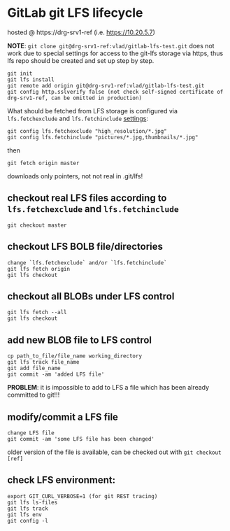 # GitLab git LFS lifecycle 

hosted @ https://drg-srv1-ref (i.e. https://10.20.5.7) 

**NOTE**: `git clone git@drg-srv1-ref:vlad/gitlab-lfs-test.git` does not work due to special settings for access to the git-lfs storage via https, thus lfs repo should be created and set up step by step.

``````
git init
git lfs install
git remote add origin git@drg-srv1-ref:vlad/gitlab-lfs-test.git
git config http.sslverify false (not check self-signed certificate of drg-srv1-ref, can be omitted in production)
``````

What should be fetched from LFS storage is configured via `lfs.fetchexclude` and `lfs.fetchinclude` [settings](https://github.com/github/git-lfs/blob/master/docs/man/git-lfs-fetch.1.ronn):

``````
git config lfs.fetchexclude "high_resolution/*.jpg"
git config lfs.fetchinclude "pictures/*.jpg,thumbnails/*.jpg"
``````
then 
``````
git fetch origin master
``````
downloads only pointers, not not real in .git/lfs!

## checkout real LFS files according to `lfs.fetchexclude` and `lfs.fetchinclude`
``````
git checkout master
``````

## checkout LFS BOLB file/directories
``````
change `lfs.fetchexclude` and/or `lfs.fetchinclude`
git lfs fetch origin
git lfs checkout 
``````


## checkout all BLOBs under LFS control
``````
git lfs fetch --all
git lfs checkout
``````

## add new BLOB file to LFS control
``````
cp path_to_file/file_name working_directory
git lfs track file_name
git add file_name
git commit -am 'added LFS file'
``````
**PROBLEM**: it is impossible to add to LFS a file which has been already committed to git!!!

## modify/commit a LFS file 
``````
change LFS file
git commit -am 'some LFS file has been changed'
``````
older version of the file is available, can be checked out with `git checkout [ref]` 


## check LFS environment:
``````
export GIT_CURL_VERBOSE=1 (for git REST tracing)
git lfs ls-files
git lfs track
git lfs env
git config -l
``````

